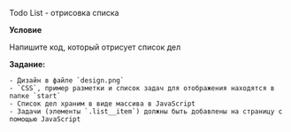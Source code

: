 Todo List - отрисовка списка

**Условие**

Напишите код, который отрисует список дел

**Задание:**

    - Дизайн в файле `design.png`
    - `CSS`, пример разметки и список задач для отображения находятся в папке `start`
    - Список дел храним в виде массива в JavaScript
    - Задачи (элементы `.list__item`) должны быть добавлены на страницу с помощью JavaScript

